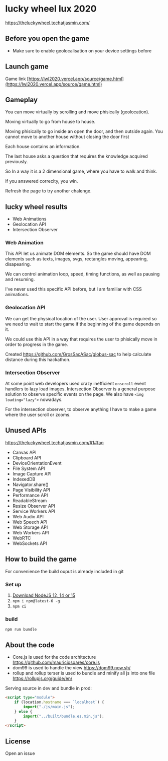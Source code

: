 # lucky wheel lux 2020

https://theluckywheel.techatjasmin.com/

## Before you open the game

 - Make sure to enable geolocalisation on your device settings before

## Launch game

Game link [https://lwl2020.vercel.app/source/game.html](https://lwl2020.vercel.app/source/game.html)

## Gameplay

You can move virtually by scrolling and move phisically (geolocation).

Moving virtually to go from house to house.

Moving phisically to go inside an open the door, and then outside again. You cannot move to another house without closing the door first

Each house contains an information.

The last house asks a question that requires the knowledge acquired previously.

So In a way it is a 2 dimensional game, where you have to walk and think.

If you answered correclty, you win.

Refresh the page to try another chalenge.

## lucky wheel results

 * Web Animations
 * Geolocation API
 * Intersection Observer


### Web Animation

This API let us animate DOM elements. So the game should have DOM elements such as texts, images, svgs, rectangles moving, appearing, disapearing.

We can control animation loop, speed, timing functions, as well as pausing and resuming.

I've never used this specific API before, but I am familiar with CSS animations.


### Geolocation API

We can get the physical location of the user. User approval is required so we need to wait to start the game if the beginning of the game depends on it.

We could use this API in a way that requires the user to phisically move in order to progress in the game.

Created https://github.com/GrosSacASac/globus-sac to help calculate distance during this hackathon.


### Intersection Observer

At some point web developers used crazy inefficient `onscroll` event handlers to lazy load images. Intersection Observer is a general purpose solution to observe specific events on the page. We also have `<img loading="lazy">` nowadays.

For the intersection observer, to observe anything I have to make a game where the user scroll or zooms.


## Unused APIs

https://theluckywheel.techatjasmin.com/#1#faq

 * Canvas API
 * Clipboard API
 * DeviceOrientationEvent
 * File System API
 * Image Capture API
 * IndexedDB
 * Navigator.share()
 * Page Visibility API
 * Performance API 
 * ReadableStream
 * Resize Observer API
 * Service Workers API
 * Web Audio API
 * Web Speech API
 * Web Storage API
 * Web Workers API
 * WebRTC
 * WebSockets API

## How to build the game

For convenience the build ouput is already included in git


### Set up

1. [Download NodeJS 12, 14 or 15](https://nodejs.org/en/)
2. `npm i npm@latest-6 -g`
3. `npm ci`


### build

`npm run bundle`


## About the code

 * Core.js is used for the code architecture https://github.com/mauriciosoares/core.js
 * dom99 is used to handle the view https://dom99.now.sh/
 * rollup and rollup terser is used to bundle and minify all js into one file https://rollupjs.org/guide/en/ 

Serving source in dev and bundle in prod:

```html
<script type="module">
    if (location.hostname === `localhost`) {
        import("./js/main.js");
    } else {
        import("../built/bundle.es.min.js");
    }
</script>
```

## License

Open an issue